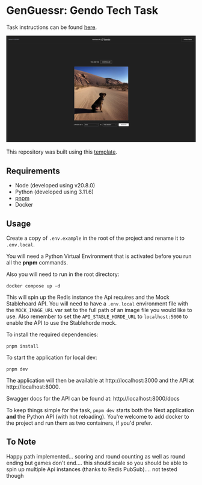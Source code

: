 # GenGuessr: Gendo Tech Task

Task instructions can be found [here](https://docs.google.com/document/d/1Sv_0liAbUFcOu9dK0m4UmJfFraB4k9Od4Yt9gnvlTXc/edit?usp=sharing).

![Screenshot of GenGuessr.](/genguessr.png)

This repository was built using this [template](https://github.com/digitros/nextjs-fastapi).

## Requirements

* Node (developed using v20.8.0)
* Python (developed using 3.11.6)
* [pnpm](https://pnpm.io/)
* Docker

## Usage

Create a copy of `.env.example` in the root of the project and rename it to `.env.local`.

You will need a Python Virtual Environment that is activated before you run all the **pnpm** commands.

Also you will need to run in the root directory:

```
docker compose up -d
```

This will spin up the Redis instance the Api requires and the Mock Stablehoard API. You will need to have a `.env.local`
environment file with the `MOCK_IMAGE_URL` var set to the full path of an image file you would like to use. Also
remember to set the `API_STABLE_HORDE_URL` to `localhost:5000` to enable the API to use the Stablehorde mock.

To install the required dependencies:

```
pnpm install
```

To start the application for local dev:

```
pnpm dev
```

The application will then be available at http://localhost:3000 and the API at http://localhost:8000.

Swagger docs for the API can be found at: http://localhost:8000/docs

To keep things simple for the task, `pnpm dev` starts both the Next application **and** the Python API (with hot reloading). You're welcome to add docker to the project and run them as two containers, if you'd prefer.


## To Note
Happy path implemented... scoring and round counting as well as round ending but games don't end.... this should scale so you should be able to spin up multiple Api instances (thanks to Redis PubSub).... not tested though 